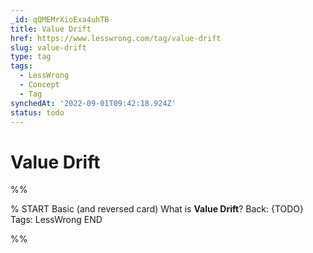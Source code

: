 ```yaml
---
_id: qQMEMrXioExa4uhTB
title: Value Drift
href: https://www.lesswrong.com/tag/value-drift
slug: value-drift
type: tag
tags:
  - LessWrong
  - Concept
  - Tag
synchedAt: '2022-09-01T09:42:18.924Z'
status: todo
---
```


# Value Drift


%%

% START
Basic (and reversed card)
What is **Value Drift**?
Back: {TODO}
Tags: LessWrong
END
<!--ID: 1663156959614-->


%%
	
